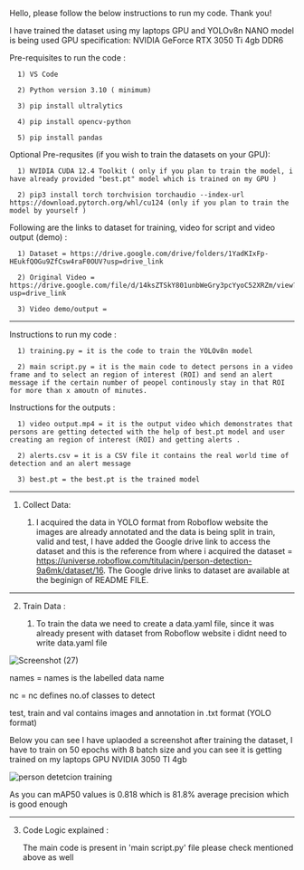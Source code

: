 Hello, please follow the below instructions to run my code. Thank you!

I have trained the dataset using my laptops GPU and YOLOv8n NANO model is being used
GPU specification: NVIDIA GeForce RTX 3050 Ti 4gb DDR6 

Pre-requisites to run the code :

      1) VS Code 
      
      2) Python version 3.10 ( minimum)
      
      3) pip install ultralytics
      
      4) pip install opencv-python
      
      5) pip install pandas
      
Optional Pre-requsites (if you wish to train the datasets on your GPU):

      1) NVIDIA CUDA 12.4 Toolkit ( only if you plan to train the model, i have already provided "best.pt" model which is trained on my GPU ) 
      
      2) pip3 install torch torchvision torchaudio --index-url https://download.pytorch.org/whl/cu124 (only if you plan to train the model by yourself )



Following are the links to dataset for training, video for script and video output (demo) :

      1) Dataset = https://drive.google.com/drive/folders/1YadKIxFp-HEukfQOGu9ZfCsw4raF0OUV?usp=drive_link 

      2) Original Video = https://drive.google.com/file/d/14ksZTSkY801unbWeGry3pcYyoC52XRZm/view?usp=drive_link

      3) Video demo/output = 
---

Instructions to run my code :

      1) training.py = it is the code to train the YOLOv8n model
      
      2) main script.py = it is the main code to detect persons in a video frame and to select an region of interest (ROI) and send an alert message if the certain number of peopel continously stay in that ROI for more than x amoutn of minutes. 

Instructions for the outputs :

      1) video output.mp4 = it is the output video which demonstrates that persons are getting detected with the help of best.pt model and user creating an region of interest (ROI) and getting alerts .
      
      2) alerts.csv = it is a CSV file it contains the real world time of detection and an alert message
      
      3) best.pt = the best.pt is the trained model 

---

1. Collect Data:
   
      1) I acquired the data in YOLO format from Roboflow website the images are already annotated and the data is being split in train, valid and test, I have added the Google drive link to access the dataset             and this is the reference from where i acquired the dataset = https://universe.roboflow.com/titulacin/person-detection-9a6mk/dataset/16. The Google drive links to dataset are available at the beginign of          README FILE.
  ---

2. Train Data :
   
     1) To train the data we need to create a data.yaml file, since it was already present with dataset from Roboflow website i didnt need to write data.yaml file 


![Screenshot (27)](https://github.com/user-attachments/assets/b47edb68-a385-4fe9-8ee6-2b3c165c5f02)


names = names is the labelled data name

nc = nc defines no.of classes to detect

test, train and val contains images and annotation in .txt format (YOLO format)

Below you can see I have uplaoded a screenshot after training the dataset,  I have to train on 50 epochs with 8 batch size and you can see it is getting trained on my laptops GPU NVIDIA 3050 TI 4gb

![person detetcion training](https://github.com/user-attachments/assets/d9e5a6aa-9396-4f6a-a586-22385acea2c5)

As you can mAP50 values is 0.818 which is 81.8% average precision which is good enough

---

3. Code Logic explained :

   The main code is present in 'main script.py' file please check mentioned above as well 


      

      
         
      


    
